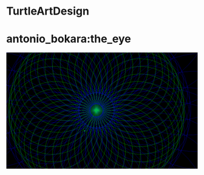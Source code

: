 # TurtleArtDesign
<h1>antonio_bokara:the_eye</h1>
<img src="https://github.com/aboka2417/TurtleArtDesign/blob/master/The%20eye.PNG">
